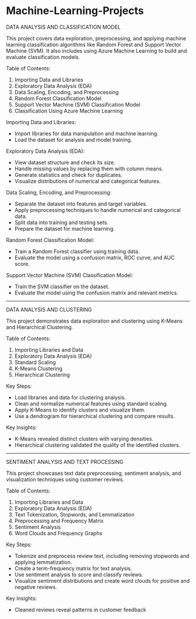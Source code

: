 # Machine-Learning-Projects
DATA ANALYSIS AND CLASSIFICATION MODEL

This project covers data exploration, preprocessing, and applying machine learning classification algorithms like Random Forest and Support Vector Machine (SVM). It also includes using Azure Machine Learning to build and evaluate classification models.

Table of Contents:
1. Importing Data and Libraries  
2. Exploratory Data Analysis (EDA)  
3. Data Scaling, Encoding, and Preprocessing  
4. Random Forest Classification Model  
5. Support Vector Machine (SVM) Classification Model  
6. Classification Using Azure Machine Learning  

Importing Data and Libraries:
- Import libraries for data manipulation and machine learning.
- Load the dataset for analysis and model training.

Exploratory Data Analysis (EDA):
- View dataset structure and check its size.
- Handle missing values by replacing them with column means.
- Generate statistics and check for duplicates.
- Visualize distributions of numerical and categorical features.

Data Scaling, Encoding, and Preprocessing:
- Separate the dataset into features and target variables.
- Apply preprocessing techniques to handle numerical and categorical data.
- Split data into training and testing sets.
- Prepare the dataset for machine learning.

Random Forest Classification Model:
- Train a Random Forest classifier using training data.
- Evaluate the model using a confusion matrix, ROC curve, and AUC score.

Support Vector Machine (SVM) Classification Model:
- Train the SVM classifier on the dataset.
- Evaluate the model using the confusion matrix and relevant metrics.

---

DATA ANALYSIS AND CLUSTERING

This project demonstrates data exploration and clustering using K-Means and Hierarchical Clustering.

Table of Contents:
1. Importing Libraries and Data  
2. Exploratory Data Analysis (EDA)  
3. Standard Scaling  
4. K-Means Clustering  
5. Hierarchical Clustering  

Key Steps:
- Load libraries and data for clustering analysis.  
- Clean and normalize numerical features using standard scaling.  
- Apply K-Means to identify clusters and visualize them.  
- Use a dendrogram for hierarchical clustering and compare results.

Key Insights:
- K-Means revealed distinct clusters with varying densities.
- Hierarchical clustering validated the quality of the identified clusters.

---

SENTIMENT ANALYSIS AND TEXT PROCESSING

This project showcases text data preprocessing, sentiment analysis, and visualization techniques using customer reviews.

Table of Contents:
1. Importing Libraries and Data  
2. Exploratory Data Analysis (EDA)  
3. Text Tokenization, Stopwords, and Lemmatization  
4. Preprocessing and Frequency Matrix  
5. Sentiment Analysis  
6. Word Clouds and Frequency Graphs  

Key Steps:
- Tokenize and preprocess review text, including removing stopwords and applying lemmatization.  
- Create a term-frequency matrix for text analysis.  
- Use sentiment analysis to score and classify reviews.  
- Visualize sentiment distributions and create word clouds for positive and negative reviews.

Key Insights:
- Cleaned reviews reveal patterns in customer feedback
